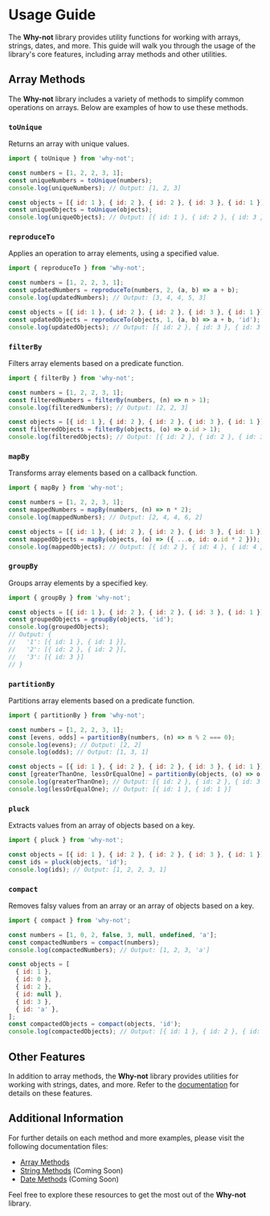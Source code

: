 # Usage Guide

The **Why-not** library provides utility functions for working with arrays, strings, dates, and more. This guide will walk you through the usage of the library's core features, including array methods and other utilities.

## Array Methods

The **Why-not** library includes a variety of methods to simplify common operations on arrays. Below are examples of how to use these methods.

### `toUnique`

Returns an array with unique values.

```js
import { toUnique } from 'why-not';

const numbers = [1, 2, 2, 3, 1];
const uniqueNumbers = toUnique(numbers);
console.log(uniqueNumbers); // Output: [1, 2, 3]

const objects = [{ id: 1 }, { id: 2 }, { id: 2 }, { id: 3 }, { id: 1 }];
const uniqueObjects = toUnique(objects);
console.log(uniqueObjects); // Output: [{ id: 1 }, { id: 2 }, { id: 3 }]
```

### `reproduceTo`

Applies an operation to array elements, using a specified value.

```js
import { reproduceTo } from 'why-not';

const numbers = [1, 2, 2, 3, 1];
const updatedNumbers = reproduceTo(numbers, 2, (a, b) => a + b);
console.log(updatedNumbers); // Output: [3, 4, 4, 5, 3]

const objects = [{ id: 1 }, { id: 2 }, { id: 2 }, { id: 3 }, { id: 1 }];
const updatedObjects = reproduceTo(objects, 1, (a, b) => a + b, 'id');
console.log(updatedObjects); // Output: [{ id: 2 }, { id: 3 }, { id: 3 }, { id: 4 }, { id: 2 }]
```

### `filterBy`

Filters array elements based on a predicate function.

```js
import { filterBy } from 'why-not';

const numbers = [1, 2, 2, 3, 1];
const filteredNumbers = filterBy(numbers, (n) => n > 1);
console.log(filteredNumbers); // Output: [2, 2, 3]

const objects = [{ id: 1 }, { id: 2 }, { id: 2 }, { id: 3 }, { id: 1 }];
const filteredObjects = filterBy(objects, (o) => o.id > 1);
console.log(filteredObjects); // Output: [{ id: 2 }, { id: 2 }, { id: 3 }]
```

### `mapBy`

Transforms array elements based on a callback function.

```js
import { mapBy } from 'why-not';

const numbers = [1, 2, 2, 3, 1];
const mappedNumbers = mapBy(numbers, (n) => n * 2);
console.log(mappedNumbers); // Output: [2, 4, 4, 6, 2]

const objects = [{ id: 1 }, { id: 2 }, { id: 2 }, { id: 3 }, { id: 1 }];
const mappedObjects = mapBy(objects, (o) => ({ ...o, id: o.id * 2 }));
console.log(mappedObjects); // Output: [{ id: 2 }, { id: 4 }, { id: 4 }, { id: 6 }, { id: 2 }]
```

### `groupBy`

Groups array elements by a specified key.

```js
import { groupBy } from 'why-not';

const objects = [{ id: 1 }, { id: 2 }, { id: 2 }, { id: 3 }, { id: 1 }];
const groupedObjects = groupBy(objects, 'id');
console.log(groupedObjects);
// Output: {
//   '1': [{ id: 1 }, { id: 1 }],
//   '2': [{ id: 2 }, { id: 2 }],
//   '3': [{ id: 3 }]
// }
```

### `partitionBy`

Partitions array elements based on a predicate function.

```js
import { partitionBy } from 'why-not';

const numbers = [1, 2, 2, 3, 1];
const [evens, odds] = partitionBy(numbers, (n) => n % 2 === 0);
console.log(evens); // Output: [2, 2]
console.log(odds); // Output: [1, 3, 1]

const objects = [{ id: 1 }, { id: 2 }, { id: 2 }, { id: 3 }, { id: 1 }];
const [greaterThanOne, lessOrEqualOne] = partitionBy(objects, (o) => o.id > 1);
console.log(greaterThanOne); // Output: [{ id: 2 }, { id: 2 }, { id: 3 }]
console.log(lessOrEqualOne); // Output: [{ id: 1 }, { id: 1 }]
```

### `pluck`

Extracts values from an array of objects based on a key.

```js
import { pluck } from 'why-not';

const objects = [{ id: 1 }, { id: 2 }, { id: 2 }, { id: 3 }, { id: 1 }];
const ids = pluck(objects, 'id');
console.log(ids); // Output: [1, 2, 2, 3, 1]
```

### `compact`

Removes falsy values from an array or an array of objects based on a key.

```js
import { compact } from 'why-not';

const numbers = [1, 0, 2, false, 3, null, undefined, 'a'];
const compactedNumbers = compact(numbers);
console.log(compactedNumbers); // Output: [1, 2, 3, 'a']

const objects = [
  { id: 1 },
  { id: 0 },
  { id: 2 },
  { id: null },
  { id: 3 },
  { id: 'a' },
];
const compactedObjects = compact(objects, 'id');
console.log(compactedObjects); // Output: [{ id: 1 }, { id: 2 }, { id: 3 }, { id: 'a' }]
```

## Other Features

In addition to array methods, the **Why-not** library provides utilities for working with strings, dates, and more. Refer to the [documentation](introduction.md) for details on these features.

## Additional Information

For further details on each method and more examples, please visit the following documentation files:

- [Array Methods](Array-Methods.md)
- [String Methods](String-Methods.md) (Coming Soon)
- [Date Methods](Date-Methods.md) (Coming Soon)

Feel free to explore these resources to get the most out of the **Why-not** library.
